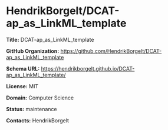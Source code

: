 # HendrikBorgelt/DCAT-ap_as_LinkML_template

**Title:** DCAT-ap_as_LinkML_template



**GitHub Organization:** https://github.com/HendrikBorgelt/DCAT-ap_as_LinkML_template

**Schema URL:** https://hendrikborgelt.github.io/DCAT-ap_as_LinkML_template/

**License:** MIT

**Domain:** Computer Science

**Status:** maintenance



**Contacts:** HendrikBorgelt